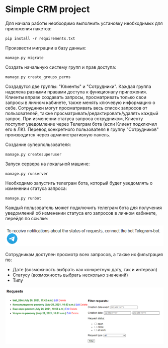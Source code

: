 # Simple CRM project

Для начала работы необходимо выполнить установку необходимых для приложения пакетов:

```
pip install -r requirements.txt
```

Произвести миграции в базу данных:

```
manage.py migrate
```

Создать начальную систему групп и прав доступа:
```
manage.py create_groups_perms
```
Создадутся две группы: "Клиенты" и "Сотрудники". Каждая группа наделена разными правами доступа к функционалу приложения. Клиенты вправе создавать запросы, просматривать только свои запросы в личном кабинете, также менять ключевую информацию о себе. Сотрудники могут просматривать весь список запросов от пользователей, также просматривать/редактировать/удалять каждый запрос. При изменении статуса запроса сотрудником, Клиенту поступит уведомление через Телеграм бота (если Клиент подключил его в ЛК). Перевод конкретного пользователя в группу "Сотрудников" производится через административную панель.

Создание суперпользователя:
```
manage.py createsuperuser
```
Запуск сервера на локальной машине:
```
manage.py runserver
```

Необходимо запустить телеграм бота, который будет уведомлять о изменении статуса запроса:
```
manage.py runbot
```
Каждый пользователь может подключить телеграм бота для получения уведомлений об изменении статуса его запросов в личном кабинете, перейдя по ссылке:

![tg_screen](for_readme/tg_screen.PNG)

Сотрудникам доступен просмотр всех запросов, а также их фильтрация по:
* Дате (возможность выбрать как конкретную дату, так и интервал)
* Статусу (возможность выбрать несколько значений)
* Типу

![requests_and_filters_screen](for_readme/requests_list_filters.PNG)
